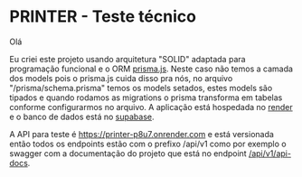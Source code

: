 # PRINTER - Teste técnico

Olá

Eu criei este projeto usando arquitetura "SOLID" adaptada para programação funcional e o ORM [prisma.js]("https://www.prisma.io/").
Neste caso não temos a camada dos models pois o prisma.js cuida disso pra nós, no arquivo "/prisma/schema.prisma" temos os models setados, estes models são tipados e quando rodamos as migrations o prisma transforma em tabelas conforme configurarmos no arquivo.
A aplicação está hospedada no [render](https://render.com
) e o banco de dados está no [supabase](https://supabase.com/).

A API para teste é https://printer-p8u7.onrender.com e está versionada então todos os endpoints estão com o prefixo /api/v1 como por exemplo o swagger com a documentação do projeto que está no endpoint [/api/v1/api-docs](https://printer-p8u7.onrender.com/api/v1/api/docs).